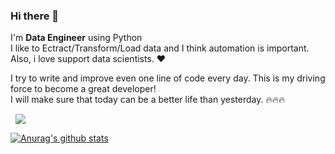 ### Hi there 👋
I'm <strong>Data Engineer</strong> using Python <br>
I like to Ectract/Transform/Load data and I think automation is important.<br>
Also, i love support data scientists. ❤

I try to write and improve even one line of code every day. This is my driving force to become a great developer!<br>
I will make sure that today can be a better life than yesterday. 🔥🔥🔥

<a href="https://weejw.notion.site/Wee-Ji-Won-983593203f5842d08ccc2f777d67008c">
    <img src="https://img.shields.io/badge/노션-포트폴리오-red"
        style="height : auto; margin-left : 8px; margin-right : 8px;"/>
</a><br>

[![Anurag's github stats](https://github-readme-stats.vercel.app/api?username=weejw)](https://github.com/anuraghazra/github-readme-stats)
